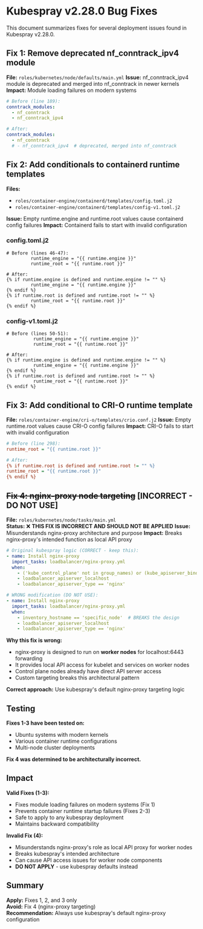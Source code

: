 # Kubespray v2.28.0 Bug Fixes

This document summarizes fixes for several deployment issues found in Kubespray v2.28.0.

## Fix 1: Remove deprecated nf_conntrack_ipv4 module

**File:** `roles/kubernetes/node/defaults/main.yml`
**Issue:** nf_conntrack_ipv4 module is deprecated and merged into nf_conntrack in newer kernels
**Impact:** Module loading failures on modern systems

```yaml
# Before (line 189):
conntrack_modules:
  - nf_conntrack
  - nf_conntrack_ipv4

# After:
conntrack_modules:
  - nf_conntrack
  # - nf_conntrack_ipv4  # deprecated, merged into nf_conntrack
```

## Fix 2: Add conditionals to containerd runtime templates

**Files:** 
- `roles/container-engine/containerd/templates/config.toml.j2`
- `roles/container-engine/containerd/templates/config-v1.toml.j2`

**Issue:** Empty runtime.engine and runtime.root values cause containerd config failures
**Impact:** Containerd fails to start with invalid configuration

### config.toml.j2
```jinja2
# Before (lines 46-47):
         runtime_engine = "{{ runtime.engine }}"
         runtime_root = "{{ runtime.root }}"

# After:
{% if runtime.engine is defined and runtime.engine != "" %}
         runtime_engine = "{{ runtime.engine }}"
{% endif %}
{% if runtime.root is defined and runtime.root != "" %}
         runtime_root = "{{ runtime.root }}"
{% endif %}
```

### config-v1.toml.j2
```jinja2
# Before (lines 50-51):
          runtime_engine = "{{ runtime.engine }}"
          runtime_root = "{{ runtime.root }}"

# After:
{% if runtime.engine is defined and runtime.engine != "" %}
          runtime_engine = "{{ runtime.engine }}"
{% endif %}
{% if runtime.root is defined and runtime.root != "" %}
          runtime_root = "{{ runtime.root }}"
{% endif %}
```

## Fix 3: Add conditional to CRI-O runtime template

**File:** `roles/container-engine/cri-o/templates/crio.conf.j2`
**Issue:** Empty runtime.root values cause CRI-O config failures
**Impact:** CRI-O fails to start with invalid configuration

```ini
# Before (line 298):
runtime_root = "{{ runtime.root }}"

# After:
{% if runtime.root is defined and runtime.root != "" %}
runtime_root = "{{ runtime.root }}"
{% endif %}
```

## ~~Fix 4: nginx-proxy node targeting~~ [INCORRECT - DO NOT USE]

**File:** `roles/kubernetes/node/tasks/main.yml`  
**Status:** ❌ **THIS FIX IS INCORRECT AND SHOULD NOT BE APPLIED**
**Issue:** Misunderstands nginx-proxy architecture and purpose
**Impact:** Breaks nginx-proxy's intended function as local API proxy

```yaml
# Original kubespray logic (CORRECT - keep this):
- name: Install nginx-proxy
  import_tasks: loadbalancer/nginx-proxy.yml
  when:
    - ('kube_control_plane' not in group_names) or (kube_apiserver_bind_address != '::')
    - loadbalancer_apiserver_localhost
    - loadbalancer_apiserver_type == 'nginx'

# WRONG modification (DO NOT USE):
- name: Install nginx-proxy
  import_tasks: loadbalancer/nginx-proxy.yml
  when:
    - inventory_hostname == 'specific_node'  # BREAKS the design
    - loadbalancer_apiserver_localhost
    - loadbalancer_apiserver_type == 'nginx'
```

**Why this fix is wrong:**
- nginx-proxy is designed to run on **worker nodes** for localhost:6443 forwarding
- It provides local API access for kubelet and services on worker nodes
- Control plane nodes already have direct API server access
- Custom targeting breaks this architectural pattern

**Correct approach:** Use kubespray's default nginx-proxy targeting logic

## Testing

**Fixes 1-3 have been tested on:**
- Ubuntu systems with modern kernels
- Various container runtime configurations  
- Multi-node cluster deployments

**Fix 4 was determined to be architecturally incorrect.**

## Impact

**Valid Fixes (1-3):**
- Fixes module loading failures on modern systems (Fix 1)
- Prevents container runtime startup failures (Fixes 2-3)
- Safe to apply to any kubespray deployment
- Maintains backward compatibility

**Invalid Fix (4):**
- Misunderstands nginx-proxy's role as local API proxy for worker nodes
- Breaks kubespray's intended architecture
- Can cause API access issues for worker node components
- **DO NOT APPLY** - use kubespray defaults instead

## Summary

**Apply:** Fixes 1, 2, and 3 only  
**Avoid:** Fix 4 (nginx-proxy targeting)  
**Recommendation:** Always use kubespray's default nginx-proxy configuration